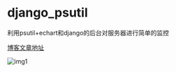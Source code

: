# django_psutil
利用psutil+echart和django的后台对服务器进行简单的监控

[博客文章地址](http://www.elfgzp.cn/index.php/archives/154.html)


![img1](http://www.elfgzp.cn/usr/ueditor/php/upload/image/20160610/1465495729135602.png)
